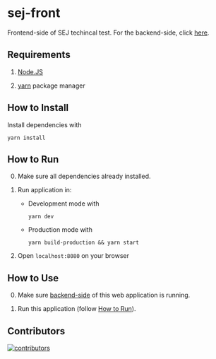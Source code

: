 # sej-front

Frontend-side of SEJ techincal test. For the backend-side, click [here](https://github.com/izharul-haq/sej-back).

## Requirements

1. [Node.JS](https://nodejs.org/en/)

2. [yarn](https://yarnpkg.com/) package manager

## How to Install

Install dependencies with

    yarn install

## How to Run

0. Make sure all dependencies already installed.

1. Run application in:

   - Development mode with

         yarn dev

   - Production mode with

         yarn build-production && yarn start

2. Open `localhost:8080` on your browser

## How to Use

0. Make sure [backend-side](https://github.com/izharul-haq/sej-back) of this web application is running.

1. Run this application (follow [How to Run](#how-to-run)).

## Contributors

[![contributors](https://contrib.rocks/image?repo=izharul-haq/sej-front)](https://github.com/izharul-haq/sej-front/graphs/contributors)
